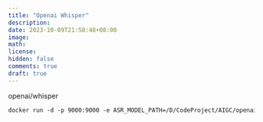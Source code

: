 ```yaml
---
title: "Openai Whisper"
description: 
date: 2023-10-09T21:58:48+08:00
image: 
math: 
license: 
hidden: false
comments: true
draft: true
---
```


openai/whisper

```html
docker run -d -p 9000:9000 -e ASR_MODEL_PATH=/D/CodeProject/AIGC/openai-whisper-model onerahmet/openai-whisper-asr-webservice:latest

```